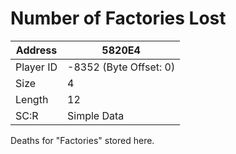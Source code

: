 
#  Number of Factories Lost
Address   | 5820E4
----------|-------------
Player ID | -8352 (Byte Offset: 0)
Size 	  | 4
Length 	  | 12
SC:R      | Simple Data

Deaths for "Factories" stored here.

